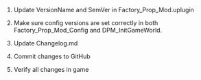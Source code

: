 1. Update VersionName and SemVer in Factory_Prop_Mod.uplugin

2. Make sure config versions are set correctly in both Factory_Prop_Mod_Config and DPM_InitGameWorld.

3. Update Changelog.md

4. Commit changes to GitHub

5. Verify all changes in game